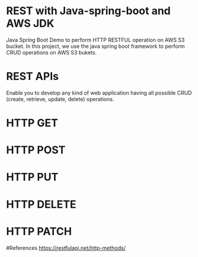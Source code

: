 # REST with Java-spring-boot and AWS JDK 
Java Spring Boot Demo to perform HTTP RESTFUL operation on AWS S3 bucket.
In this project, we use the java spring boot framework to perform CRUD operations on AWS S3 bukets.

# REST APIs
Enable you to develop any kind of web application having all possible CRUD (create, retrieve, update, delete) operations. 
# HTTP GET
# HTTP POST
# HTTP PUT
# HTTP DELETE
# HTTP PATCH

#References
https://restfulapi.net/http-methods/
